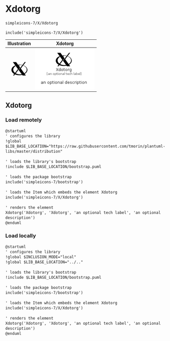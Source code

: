 # Xdotorg


```text
simpleicons-7/X/Xdotorg
```

```text
include('simpleicons-7/X/Xdotorg')
```



| Illustration | Xdotorg |
| :---: | :---: |
| ![illustration for Illustration](../../simpleicons-7/X/Xdotorg.png) | ![illustration for Xdotorg](../../simpleicons-7/X/Xdotorg.Local.png) |




## Xdotorg

### Load remotely
```plantuml
@startuml
' configures the library
!global $LIB_BASE_LOCATION="https://raw.githubusercontent.com/tmorin/plantuml-libs/master/distribution"

' loads the library's bootstrap
!include $LIB_BASE_LOCATION/bootstrap.puml

' loads the package bootstrap
include('simpleicons-7/bootstrap')

' loads the Item which embeds the element Xdotorg
include('simpleicons-7/X/Xdotorg')

' renders the element
Xdotorg('Xdotorg', 'Xdotorg', 'an optional tech label', 'an optional description')
@enduml
```

### Load locally
```plantuml
@startuml
' configures the library
!global $INCLUSION_MODE="local"
!global $LIB_BASE_LOCATION="../.."

' loads the library's bootstrap
!include $LIB_BASE_LOCATION/bootstrap.puml

' loads the package bootstrap
include('simpleicons-7/bootstrap')

' loads the Item which embeds the element Xdotorg
include('simpleicons-7/X/Xdotorg')

' renders the element
Xdotorg('Xdotorg', 'Xdotorg', 'an optional tech label', 'an optional description')
@enduml
```


